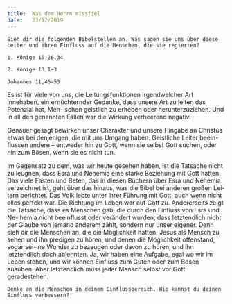 ```yaml
---
title:  Was dem Herrn missfiel
date:   23/12/2019
---
```


`Sieh dir die folgenden Bibelstellen an. Was sagen sie uns über diese Leiter und ihren Einfluss auf die Menschen, die sie regierten?`

`1. Könige 15,26.34`

`2. Könige 13,1–3`

`Johannes 11,46–53`

Es ist für viele von uns, die Leitungsfunktionen irgendwelcher Art innehaben, ein ernüchternder Gedanke, dass unsere Art zu leiten das Potenzial hat, Men- schen geistlich zu erheben oder herunterzuziehen. Und in all den genannten Fällen war die Wirkung verheerend negativ.

Genauer gesagt bewirken unser Charakter und unsere Hingabe an Christus etwas bei denjenigen, die mit uns Umgang haben. Geistliche Leiter beein- flussen andere – entweder hin zu Gott, wenn sie selbst Gott suchen, oder hin zum Bösen, wenn sie es nicht tun.

Im Gegensatz zu dem, was wir heute gesehen haben, ist die Tatsache nicht zu leugnen, dass Esra und Nehemia eine starke Beziehung mit Gott hatten. Das viele Fasten und Beten, das in diesen Büchern über Esra und Nehemia verzeichnet ist, geht über das hinaus, was die Bibel bei anderen großen Lei- tern berichtet. Das Volk lebte unter ihrer Führung mit Gott, auch wenn nicht alles perfekt war. Die Richtung im Leben war auf Gott zu. Andererseits zeigt die Tatsache, dass es Menschen gab, die durch den Einfluss von Esra und Ne- hemia nicht beeinflusst oder verändert wurden, dass letztendlich nicht der Glaube von jemand anderem zählt, sondern nur unser eigener. Denn sieh dir die Menschen an, die die Möglichkeit hatten, Jesus als Mensch zu sehen und ihn predigen zu hören, und denen die Möglichkeit offenstand, sogar sei- ne Wunder zu bezeugen oder davon zu hören, und ihn letztendlich doch ablehnten. Ja, wir haben eine Aufgabe, egal wo wir im Leben stehen, und wir können Einfluss zum Guten oder zum Bösen ausüben. Aber letztendlich muss jeder Mensch selbst vor Gott geradestehen.

`Denke an die Menschen in deinem Einflussbereich. Wie kannst du deinen Einfluss verbessern?`
